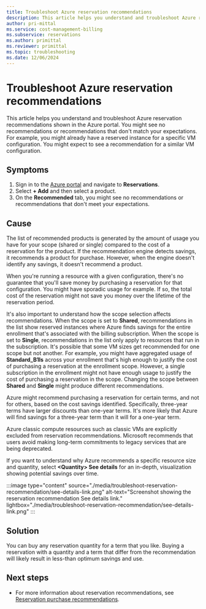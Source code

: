 ```yaml
---
title: Troubleshoot Azure reservation recommendations
description: This article helps you understand and troubleshoot Azure reservation recommendations shown in the Azure portal.
author: pri-mittal
ms.service: cost-management-billing
ms.subservice: reservations
ms.author: primittal
ms.reviewer: primittal
ms.topic: troubleshooting
ms.date: 12/06/2024
---
```


# Troubleshoot Azure reservation recommendations

This article helps you understand and troubleshoot Azure reservation recommendations shown in the Azure portal. You might see no recommendations or recommendations that don't match your expectations. For example, you might already have a reserved instance for a specific VM configuration. You might expect to see a recommendation for a similar VM configuration.

## Symptoms

1. Sign in to the [Azure portal](https://portal.azure.com/) and navigate to **Reservations**.
2. Select **+ Add** and then select a product.
3. On the **Recommended** tab, you might see no recommendations or recommendations that don't meet your expectations.

## Cause

The list of recommended products is generated by the amount of usage you have for your scope (shared or single) compared to the cost of a reservation for the product. If the recommendation engine detects savings, it recommends a product for purchase. However, when the engine doesn't identify any savings, it doesn't recommend a product.

When you're running a resource with a given configuration, there's no guarantee that you'll save money by purchasing a reservation for that configuration. You might have sporadic usage for example. If so, the total cost of the reservation might not save you money over the lifetime of the reservation period.

It's also important to understand how the scope selection affects recommendations. When the scope is set to **Shared**, recommendations in the list show reserved instances where Azure finds savings for the entire enrollment that's associated with the billing subscription. When the scope is set to **Single**, recommendations in the list only apply to resources that run in the subscription. It's possible that some VM sizes get recommended for one scope but not another. For example, you might have aggregated usage of **Standard_B1ls** across your enrollment that's high enough to justify the cost of purchasing a reservation at the enrollment scope. However, a single subscription in the enrollment might not have enough usage to justify the cost of purchasing a reservation in the scope. Changing the scope between **Shared** and **Single** might produce different recommendations.

Azure might recommend purchasing a reservation for certain terms, and not for others, based on the cost savings identified. Specifically, three-year terms have larger discounts than one-year terms. It's more likely that Azure will find savings for a three-year term than it will for a one-year term.

Azure classic compute resources such as classic VMs are explicitly excluded from reservation recommendations. Microsoft recommends that users avoid making long-term commitments to legacy services that are being deprecated.

If you want to understand why Azure recommends a specific resource size and quantity, select **\<Quantity\> See details** for an in-depth, visualization showing potential savings over time.

:::image type="content" source="./media/troubleshoot-reservation-recommendation/see-details-link.png" alt-text="Screenshot showing the reservation recommendation See details link." lightbox="./media/troubleshoot-reservation-recommendation/see-details-link.png" :::

## Solution

You can buy any reservation quantity for a term that you like. Buying a reservation with a quantity and a term that differ from the recommendation will likely result in less-than optimum savings and use.

## Next steps

- For more information about reservation recommendations, see [Reservation purchase recommendations](determine-reservation-purchase.md).
